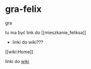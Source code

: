 # gra-felix

gra 

tu ma być link do [[mieszkanie_feliksa]]

* linki do wiki???

[[wiki:Home]]

linki do [wiki](Home)
